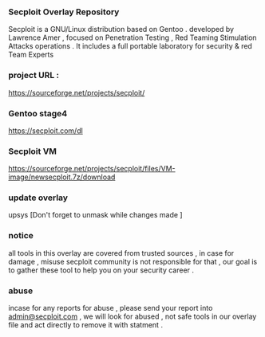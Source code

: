 ### Secploit Overlay Repository 
Secploit is a GNU/Linux distribution based on Gentoo . developed by Lawrence Amer , focused on Penetration Testing , Red Teaming Stimulation Attacks operations . 
It includes a full portable laboratory for security & red Team Experts
### project URL : 
https://sourceforge.net/projects/secploit/

### Gentoo stage4 
https://secploit.com/dl

### Secploit VM 
https://sourceforge.net/projects/secploit/files/VM-image/newsecploit.7z/download

### update overlay 
upsys
[Don't forget to unmask while changes made ] 

### notice 
all tools in this overlay are covered from trusted sources , in case for damage , misuse secploit community is not responsible for that ,
our goal is to gather these tool to help you on your security career . 

### abuse 
incase for any reports for abuse , please send your report into admin@secploit.com , we will look for abused , not safe tools in our overlay file 
and act directly to remove it with statment . 


